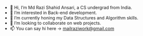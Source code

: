 - 👋 Hi, I’m Md Razi Shahid Ansari, a CS undergrad from India.
- 👀 I’m interested in Back-end development.
- 🌱 I’m currently honing my Data Structures and Algorithm skills.
- 💞️ I’m looking to collaborate on web projects.
- 📫 You can say hi here -> mailraziwork@gmail.com

<!---
raziweb/raziweb is a ✨ special ✨ repository because its `README.md` (this file) appears on your GitHub profile.
You can click the Preview link to take a look at your changes.
--->
